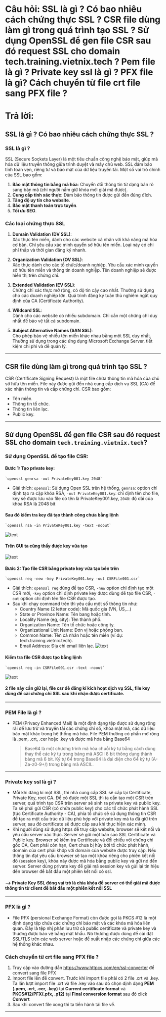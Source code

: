 # Câu hỏi: SSL là gì ? Có bao nhiêu cách chứng thực SSL ? CSR file dùng làm gì trong quá trình tạo SSL ? Sử dụng OpenSSL để gen file CSR sau đó request SSL cho domain tech.training.vietnix.tech ? Pem file là gì ? Private key ssl là gì ? PFX file là gì? Cách chuyển từ file crt file sang PFX file ?
# Trả lời: 

## SSL là gì ? Có bao nhiêu cách chứng thực SSL ?
### SSL là gì ? 
SSL (Secure Sockets Layer) là một tiêu chuẩn công nghệ bảo mật, giúp mã hóa dữ liệu truyền thông giữa trình duyệt và máy chủ web. SSL đảm bảo tính toàn vẹn, riêng tư và bảo mật của dữ liệu truyền tải. Một số vai trò chính của SSL bao gồm:

1. **Bảo mật thông tin bằng mã hóa**: Chuyển đổi thông tin từ dạng bản rõ sang bản mã (chỉ người nắm giữ khóa mới giải mã được).
2. **Cung cấp tính xác thực**: Đảm bảo thông tin được gửi đến đúng đích.
3. **Tăng độ uy tín cho website**.
4. **Bảo mật thanh toán trực tuyến**.
5. **Tối ưu SEO**.
### Các loại chứng thực SSL
1. **Domain Validation (DV SSL)**:  
   Xác thực tên miền, dành cho các website cá nhân với khả năng mã hóa cơ bản. Chỉ yêu cầu xác minh quyền sở hữu tên miền. Loại này có chi phí thấp và thời gian đăng ký nhanh.

2. **Organization Validation (OV SSL)**:  
   Xác thực dành cho các tổ chức/doanh nghiệp. Yêu cầu xác minh quyền sở hữu tên miền và thông tin doanh nghiệp. Tên doanh nghiệp sẽ được hiển thị trên chứng chỉ.

3. **Extended Validation (EV SSL)**:  
   Chứng chỉ xác thực mở rộng, có độ tin cậy cao nhất. Thường sử dụng cho các doanh nghiệp lớn. Quá trình đăng ký tuân thủ nghiêm ngặt quy định của CA (Certificate Authority).

4. **Wildcard SSL**:  
   Dành cho các website có nhiều subdomain. Chỉ cần một chứng chỉ duy nhất để bảo vệ tất cả subdomain.

5. **Subject Alternative Names (SAN SSL)**:  
   Cho phép bảo vệ nhiều tên miền khác nhau bằng một SSL duy nhất. Thường sử dụng trong các ứng dụng Microsoft Exchange Server, tiết kiệm chi phí và dễ quản lý.
---
  
## CSR file dùng làm gì trong quá trình tạo SSL ?
CSR (Certificate Signing Request) là một file chứa thông tin mã hóa của chủ sở hữu tên miền. File này được gửi đến nhà cung cấp dịch vụ SSL (CA) để xác nhận thông tin và cấp chứng chỉ. CSR bao gồm:

- Tên miền.
- Thông tin tổ chức.
- Thông tin liên lạc.
- Public key.
---
  
## Sử dụng OpenSSL để gen file CSR sau đó request SSL cho domain `tech.training.vietnix.tech`?
### Sử dụng OpenSSL để tạo file CSR:
#### Bước 1: Tạo private key:
    `openssl genrsa -out PrivateKey001.key 2048`
- Giải thích: 
    `openssl`: Sử dụng Open SSL trên hệ thống, 
    `genrsa`: option chỉ định tạo ra cặp khóa RSA, 
    `-out PrivateKey001.key`:  chỉ định tên cho file, key sẽ được lưu vào file có tên là PrivateKey001.key, 
    `2048`: độ dài của khóa RSA là 2048 bit
#### Sau đó kiểm tra key đã tạo thành công chưa bằng lệnh 
    `openssl rsa -in PrivateKey001.key -text -noout`
![text](./ImagersSSL/Screenshot%20from%202025-03-25%2015-10-53.png)
#### Trên GUI ta cũng thấy được key vừa tạo 
![text](./ImagersSSL/Screenshot%20from%202025-03-25%2015-22-59.png)
#### Bước 2: Tạo file CSR bằng private key vừa tạo bên trên 
    `openssl req -new -key PrivateKey001.key -out CSRFile001.csr`
- Giải thích: 
    `openssl req` dùng để  tạo CSR, 
    `-new` option chỉ định tạo một CSR mới, 
    `-key` option chỉ định private key được dùng để tạo file CSR, 
    `-out` option chỉ định tên file CSR được tạo.
- Sau khi chạy command trên thì yêu cầu một số thông tin như: 
  + Country Name (2 letter code): Mã quốc gia (VN, US,...)
  + State or Province Name: Tên bang hoặc tỉnh.
  + Locality Name (eg, city): Tên thành phố.
  + Organization Name: Tên tổ chức hoặc công ty.
  + Organizational Unit Name: Đơn vị hoặc phòng ban.
  + Common Name: Tên cá nhân hoặc tên miền (ví dụ: tech.training.vietnix.tech).
  + Email Address: Địa chỉ email liên lạc.
![text](./ImagersSSL/Screenshot%20from%202025-03-25%2016-01-41.png)
#### Kiểm tra file CSR được tạo bằng lệnh 
    `openssl req -in CSRFile001.csr -text -noout`
![text](./ImagersSSL/Screenshot%20from%202025-03-25%2016-02-09.png)
#### 2 file này cần giữ lại, file csr để đăng kí kích hoạt dịch vụ SSL, file key dùng để cài chứng chỉ SSL sau khi nhận được certificate.
---

### PEM File là gì ?
- PEM (Privacy Enhanced Mail) là một định dạng tệp được sử dụng rộng rãi để lưu trữ và truyền tải các chứng chỉ số, khóa mật mã, các dữ liệu bảo mật khác trong hệ thống mã hóa. File PEM thường có phần mở rộng là .pem, .crt, .cer hoặc .key và được mã hóa bằng Base64 
  > Base64 là một chương trình mã hóa chuỗi ký tự bằng cách dùng thay thế các ký tự trong bảng mã ASCII 8 bit thông dụng thành bảng mã 6 bit. Ký tự 64 trong Base64 là đại diện cho 64 ký tự (A-Za-z0-9+/) trong bãng mã ASCII..
---

### Private key ssl là gì ?
- Mỗi khi đăng kí một SSL, thì nhà cung cấp SSL sẽ cấp lại Certificate, Private Key, root CA. Để có được một SSL thì ta cần tạo một CSR trên server, quá trình tạo CSR trên server sẽ sinh ra private key và public key. Ta sẽ phải gửi CSR (có chứa public key) cho các tổ chức phát hành SSL (tức Certificate Authority - CA), phía tổ chức sẽ sử dụng thông tin CSR để tạo ra một cấu trúc dữ liệu phù hợp với private key mà ta đã giữ trên server, sau đó certificate sẽ được cấp sau khi thực hiện xác minh.
- Khi người dùng sử dụng https để truy cập website, browser sẽ kết nối và yêu cầu server xác thực. Server sẽ gửi một bản sao SSL Certificate và Public key. Browser sẽ kiểm tra Certificate và đối chiếu với chứng chỉ gốc CA, Cert phải còn hạn, Cert chưa bị hủy bới tổ chức phát hành, domain của cert phải khớp với domain của website được truy cập. Nếu thông tin đạt yêu cầu browser sẽ tạo một khóa riêng cho phiên kết nối đó (session key), khóa này được mã hóa bằng public key và gửi nó đến server. Server dùng private key để giải mã session key và gửi lại tín hiệu đến browser để bắt đầu một phiên kết nối có ssl. 
#### -->   Private Key SSL đóng vai trò là chìa khóa để server có thể giải mã được thông tin từ client để bắt đầu một phiên kết nối SSL
--- 

### PFX là gì ? 
- File PFX (persional Exchange Format) còn được gọi là PKCS #12 là một định dạng tệp chứa các chứng chỉ bảo mật và các khóa mã hóa liên quan. Đây là tệp nhị phân lưu trữ cả public certificate và private key và thường được bảo vệ bằng mật khẩu. Nó thường được dùng để cài đặt SSL/TLS trên các web server hoặc để xuất nhập các chứng chỉ giữa các hệ thống khác nhau.
### Cách chuyển từ crt file sang PFX file ?
1. Truy cập vào đường dẫn https://www.httpcs.com/en/ssl-converter để convert sang file PFX
2. Import file lên để convert. Trước khi import file phải có 2 file .crt và .key. Ta lần lượt import file .crt và file .key vào sau đó chọn định dạng **PEM (.pem, .crt, .cer, .key)** tại **Current certificate format** và **PKCS#12/PFX(.pfx, .p12)** tại **Final conversion format** sau đó click **Convert**
3. Sau khi convert file xong thì ta tiến hành tải file về.

---
